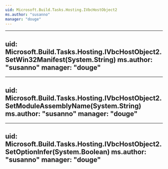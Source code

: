 ```yaml
---
uid: Microsoft.Build.Tasks.Hosting.IVbcHostObject2
ms.author: "susanno"
manager: "douge"
---
```


---
uid: Microsoft.Build.Tasks.Hosting.IVbcHostObject2.SetWin32Manifest(System.String)
ms.author: "susanno"
manager: "douge"
---

---
uid: Microsoft.Build.Tasks.Hosting.IVbcHostObject2.SetModuleAssemblyName(System.String)
ms.author: "susanno"
manager: "douge"
---

---
uid: Microsoft.Build.Tasks.Hosting.IVbcHostObject2.SetOptionInfer(System.Boolean)
ms.author: "susanno"
manager: "douge"
---
